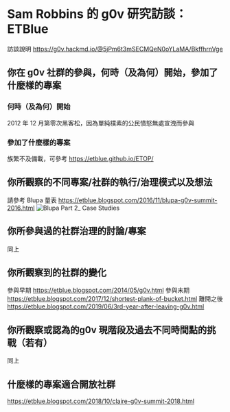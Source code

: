# Sam Robbins 的 g0v 研究訪談： ETBlue

訪談說明 https://g0v.hackmd.io/@5jPm6t3mSECMQeN0oYLaMA/BkffhrnVge

## 你在 g0v 社群的參與，何時（及為何）開始，參加了什麼樣的專案

### 何時（及為何）開始
2012 年 12 月第零次黑客松，因為單純樸素的公民憤怒無處宣洩而參與

### 參加了什麼樣的專案
族繁不及備載，可參考 https://etblue.github.io/ETOP/

## 你所觀察的不同專案/社群的執行/治理模式以及想法
請參考 Blupa 量表 https://etblue.blogspot.com/2016/11/blupa-g0v-summit-2016.html ![Blupa Part 2_ Case Studies](https://hackmd.io/_uploads/ryAc2zAPxe.png)

## 你所參與過的社群治理的討論/專案
同上

## 你所觀察到的社群的變化
參與早期 https://etblue.blogspot.com/2014/05/g0v.html
參與末期 https://etblue.blogspot.com/2017/12/shortest-plank-of-bucket.html
離開之後 https://etblue.blogspot.com/2019/06/3rd-year-after-leaving-g0v.html

## 你所觀察或認為的g0v 現階段及過去不同時間點的挑戰（若有）
同上

## 什麼樣的專案適合開放社群

https://etblue.blogspot.com/2018/10/claire-g0v-summit-2018.html
